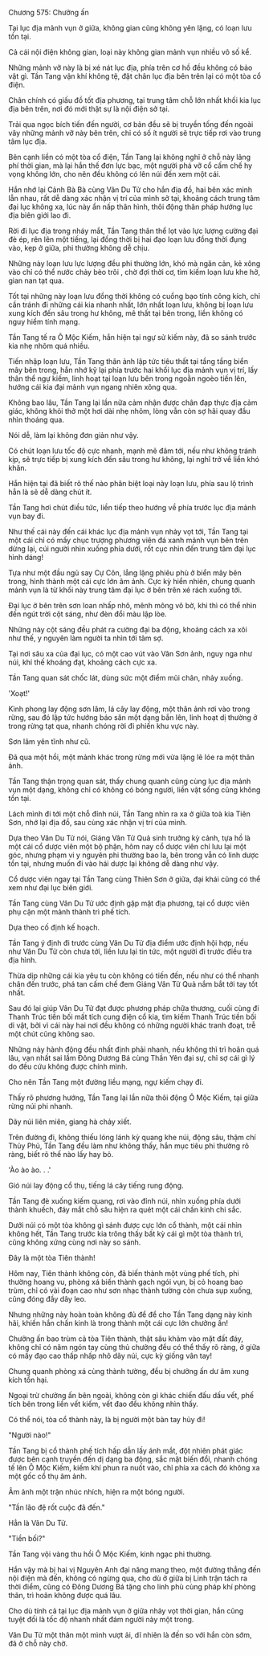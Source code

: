 




Chương 575: Chưởng ấn


Tại lục địa mảnh vụn ở giữa, không gian cũng không yên lặng, có loạn lưu tồn tại.

Cả cái nội điện không gian, loại này không gian mảnh vụn nhiều vô số kể.

Những mảnh vỡ này là bị xé nát lục địa, phía trên cơ hồ đều không có bảo vật gì. Tần Tang vận khí không tệ, đặt chân lục địa bên trên lại có một tòa cổ điện.

Chân chính có giấu đồ tốt địa phương, tại trung tâm chỗ lớn nhất khối kia lục địa bên trên, nơi đó mới thật sự là nội điện sở tại.

Trải qua ngọc bích tiến đến người, cơ bản đều sẽ bị truyền tống đến ngoài vây những mảnh vỡ này bên trên, chỉ có số ít người sẽ trực tiếp rơi vào trung tâm lục địa.

Bên cạnh liền có một tòa cổ điện, Tần Tang lại không nghĩ ở chỗ này lãng phí thời gian, mà lại hắn thế đơn lực bạc, một người phá vỡ cổ cấm chế hy vọng không lớn, cho nên đều không có lên núi đến xem một cái.

Hắn nhớ lại Cảnh Bà Bà cùng Vân Du Tử cho hắn địa đồ, hai bên xác minh lẫn nhau, rất dễ dàng xác nhận vị trí của mình sở tại, khoảng cách trung tâm đại lục không xa, lúc này ẩn nấp thân hình, thôi động thân pháp hướng lục địa biên giới lao đi.

Rời đi lục địa trong nháy mắt, Tần Tang thân thể lọt vào lực lượng cường đại đè ép, rên lên một tiếng, lại đồng thời bị hai đạo loạn lưu đồng thời đụng vào, kẹp ở giữa, phi thường không dễ chịu.

Những này loạn lưu lực lượng đều phi thường lớn, khó mà ngăn cản, kẻ xông vào chỉ có thể nước chảy bèo trôi , chờ đợi thời cơ, tìm kiếm loạn lưu khe hở, gian nan tạt qua.

Tốt tại những này loạn lưu đồng thời không có cuồng bạo tính công kích, chỉ cần tránh đi những cái kia nhanh nhất, lớn nhất loạn lưu, không bị loạn lưu xung kích đến sâu trong hư không, mê thất tại bên trong, liền không có nguy hiểm tính mạng.

Tần Tang tế ra Ô Mộc Kiếm, hắn hiện tại ngự sử kiếm này, đã so sánh trước kia nhẹ nhõm quá nhiều.

Tiến nhập loạn lưu, Tần Tang thân ảnh lập tức tiêu thất tại tầng tầng biển mây bên trong, hắn nhớ kỹ lại phía trước hai khối lục địa mảnh vụn vị trí, lấy thân thể ngự kiếm, linh hoạt tại loạn lưu bên trong ngoằn ngoèo tiến lên, hướng cái kia đại mảnh vụn ngang nhiên xông qua.

Không bao lâu, Tần Tang lại lần nữa cảm nhận được chân đạp thực địa cảm giác, không khỏi thở một hơi dài nhẹ nhõm, lòng vẫn còn sợ hãi quay đầu nhìn thoáng qua.

Nói dễ, làm lại không đơn giản như vậy.

Có chút loạn lưu tốc độ cực nhanh, mạnh mẽ đâm tới, nếu như không tránh kịp, sẽ trực tiếp bị xung kích đến sâu trong hư không, lại nghĩ trở về liền khó khăn.

Hắn hiện tại đã biết rõ thế nào phân biệt loại này loạn lưu, phía sau lộ trình hẳn là sẽ dễ dàng chút ít.

Tần Tang hơi chút điều tức, liền tiếp theo hướng về phía trước lục địa mảnh vụn bay đi.

Như thế cái này đến cái khác lục địa mảnh vụn nhảy vọt tới, Tần Tang tại một cái chỉ có mấy chục trượng phương viên đá xanh mảnh vụn bên trên dừng lại, cúi người nhìn xuống phía dưới, rốt cục nhìn đến trung tâm đại lục hình dáng!

Tựa như một đầu ngủ say Cự Côn, lẳng lặng phiêu phù ở biển mây bên trong, hình thành một cái cực lớn âm ảnh. Cực kỳ hiển nhiên, chung quanh mảnh vụn là từ khối này trung tâm đại lục ở bên trên xé rách xuống tới.

Đại lục ở bên trên sơn loan nhấp nhô, mênh mông vô bờ, khi thì có thể nhìn đến ngút trời cột sáng, như đèn đổi màu lập lòe.

Những này cột sáng đều phát ra cường đại ba động, khoảng cách xa xôi như thế, y nguyên làm người ta nhìn tới tâm sợ.

Tại nơi sâu xa của đại lục, có một cao vút vào Vân Sơn ảnh, nguy nga như núi, khí thế khoáng đạt, khoảng cách cực xa.

Tần Tang quan sát chốc lát, dùng sức một điểm mũi chân, nhảy xuống.

'Xoạt!'

Kình phong lay động sơn lâm, lá cây lay động, một thân ảnh rơi vào trong rừng, sau đó lập tức hướng báo săn một dạng bắn lên, linh hoạt dị thường ở trong rừng tạt qua, nhanh chóng rời đi phiến khu vực này.

Sơn lâm yên tĩnh như cũ.

Đã qua một hồi, một mảnh khác trong rừng mới vừa lặng lẽ lóe ra một thân ảnh.

Tần Tang thận trọng quan sát, thấy chung quanh cũng cùng lục địa mảnh vụn một dạng, không chỉ có không có bóng người, liền vật sống cũng không tồn tại.

Lách mình đi tới một chỗ đỉnh núi, Tần Tang nhìn ra xa ở giữa toà kia Tiên Sơn, nhớ lại địa đồ, sau cùng xác nhận vị trí của mình.

Dựa theo Vân Du Tử nói, Giáng Vân Tử Quả sinh trưởng kỳ cảnh, tựa hồ là một cái cổ dược viên một bộ phận, hôm nay cổ dược viên chỉ lưu lại một góc, nhưng phạm vi y nguyên phi thường bao la, bên trong vẫn có linh dược tồn tại, nhưng muốn đi vào hái dược lại không dễ dàng như vậy.

Cổ dược viên ngay tại Tần Tang cùng Thiên Sơn ở giữa, đại khái cũng có thể xem như đại lục biên giới.

Tần Tang cùng Vân Du Tử ước định gặp mặt địa phương, tại cổ dược viên phụ cận một mảnh thành trì phế tích.

Dựa theo cố định kế hoạch.

Tần Tang ý định đi trước cùng Vân Du Tử địa điểm ước định hội hợp, nếu như Vân Du Tử còn chưa tới, liền lưu lại tin tức, một người đi trước điều tra địa hình.

Thừa dịp những cái kia yêu tu còn không có tiến đến, nếu như có thể nhanh chân đến trước, phá tan cấm chế đem Giáng Vân Tử Quả nắm bắt tới tay tốt nhất.

Sau đó lại giúp Vân Du Tử đạt được phương pháp chữa thương, cuối cùng đi Thanh Trúc tiền bối mất tích cung điện cổ kia, tìm kiếm Thanh Trúc tiền bối di vật, bởi vì cái này hai nơi đều không có những người khác tranh đoạt, trễ một chút cũng không sao.

Những này hành động đều nhất định phải nhanh, nếu không thì trì hoãn quá lâu, vạn nhất sai lầm Đông Dương Bá cùng Thần Yên đại sự, chỉ sợ cái gì lý do đều cứu không được chính mình.

Cho nên Tần Tang một đường liều mạng, ngự kiếm chạy đi.

Thấy rõ phương hướng, Tần Tang lại lần nữa thôi động Ô Mộc Kiếm, tại giữa rừng núi phi nhanh.

Dãy núi liên miên, giang hà chảy xiết.

Trên đường đi, không thiếu lóng lánh kỳ quang khe núi, động sâu, thậm chí Thủy Phủ, Tần Tang đều làm như không thấy, hắn mục tiêu phi thường rõ ràng, biết rõ thế nào lấy hay bỏ.

'Ào ào ào. . .'

Gió núi lay động cổ thụ, tiếng lá cây tiếng rung động.

Tần Tang đè xuống kiếm quang, rơi vào đỉnh núi, nhìn xuống phía dưới thành khuếch, đáy mắt chỗ sâu hiện ra quét một cái chấn kinh chi sắc.

Dưới núi có một tòa không gì sánh được cực lớn cổ thành, một cái nhìn không hết, Tần Tang trước kia trông thấy bất kỳ cái gì một tòa thành trì, cũng không xứng cùng nơi này so sánh.

Đây là một tòa Tiên thành!

Hôm nay, Tiên thành không còn, đã biến thành một vùng phế tích, phi thường hoang vu, phòng xá biến thành gạch ngói vụn, bị cỏ hoang bao trùm, chỉ có vài đoạn cao như sơn nhạc thành tường còn chưa sụp xuống, cũng đóng đầy dây leo.

Nhưng những này hoàn toàn không đủ để để cho Tần Tang dạng này kinh hãi, khiến hắn chấn kinh là trong thành một cái cực lớn chưởng ấn!

Chưởng ấn bao trùm cả tòa Tiên thành, thật sâu khảm vào mặt đất đáy, không chỉ có năm ngón tay cùng thủ chưởng đều có thể thấy rõ ràng, ở giữa có mấy đạo cao thấp nhấp nhô dãy núi, cực kỳ giống vân tay!

Chung quanh phòng xá cùng thành tường, đều bị chưởng ấn dư âm xung kích tổn hại.

Ngoại trừ chưởng ấn bên ngoài, không còn gì khác chiến đấu dấu vết, phế tích bên trong liền vết kiếm, vết đao đều không nhìn thấy.

Có thể nói, tòa cổ thành này, là bị người một bàn tay hủy đi!

"Người nào!"

Tần Tang bị cổ thành phế tích hấp dẫn lấy ánh mắt, đột nhiên phát giác được bên cạnh truyền đến dị dạng ba động, sắc mặt biến đổi, nhanh chóng tế lên Ô Mộc Kiếm, kiếm khí phun ra nuốt vào, chỉ phía xa cách đó không xa một gốc cổ thụ âm ảnh.

Âm ảnh một trận nhúc nhích, hiện ra một bóng người.

"Tần lão đệ rốt cuộc đã đến."

Hẳn là Vân Du Tử.

"Tiền bối?"

Tần Tang vội vàng thu hồi Ô Mộc Kiếm, kinh ngạc phi thường.

Hắn vậy mà bị hai vị Nguyên Anh đại năng mang theo, một đường thẳng đến nội điện mà đến, không có ngừng qua, cho dù ở giữa bị Linh trận tách ra thời điểm, cũng có Đông Dương Bá tặng cho linh phù cùng pháp khí phòng thân, trì hoãn không được quá lâu.

Cho dù tính cả tại lục địa mảnh vụn ở giữa nhảy vọt thời gian, hắn cũng tuyệt đối là tốc độ nhanh nhất đám người này một trong.

Vân Du Tử một thân một mình vượt ải, dĩ nhiên là đến so với hắn còn sớm, đã ở chỗ này chờ.




